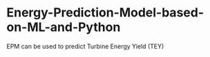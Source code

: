 # Energy-Prediction-Model-based-on-ML-and-Python
EPM can be used to predict Turbine Energy Yield (TEY) 
